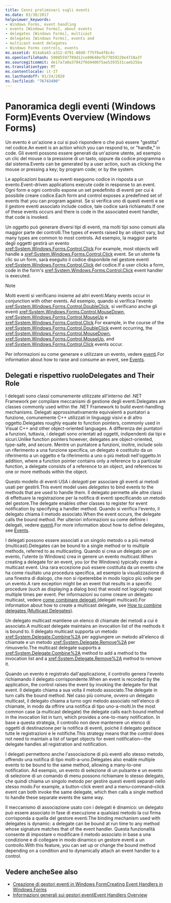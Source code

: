 ```yaml
---
title: Cenni preliminari sugli eventi
ms.date: 03/30/2017
helpviewer_keywords:
- Windows Forms, event handling
- events [Windows Forms], about events
- delegates [Windows Forms], multicast
- delegates [Windows Forms], events and
- multicast event delegates
- Windows Forms controls, events
ms.assetid: 814a6a43-a312-4791-88d8-f75f9a4f8c4c
ms.openlocfilehash: 59085597789d12ce80648efb77859228e4718a3f
ms.sourcegitcommit: de17a7a0a37042f0d4406f5ae5393531caeb25ba
ms.translationtype: MT
ms.contentlocale: it-IT
ms.lasthandoff: 01/24/2020
ms.locfileid: "76743490"
---
```

# <a name="events-overview-windows-forms"></a><span data-ttu-id="9ac59-102">Panoramica degli eventi (Windows Form)</span><span class="sxs-lookup"><span data-stu-id="9ac59-102">Events Overview (Windows Forms)</span></span>
<span data-ttu-id="9ac59-103">Un evento è un'azione a cui si può rispondere o che può essere "gestita" nel codice.</span><span class="sxs-lookup"><span data-stu-id="9ac59-103">An event is an action which you can respond to, or "handle," in code.</span></span> <span data-ttu-id="9ac59-104">Gli eventi possono essere generati da un'azione utente, ad esempio un clic del mouse o la pressione di un tasto, oppure da codice programma o dal sistema.</span><span class="sxs-lookup"><span data-stu-id="9ac59-104">Events can be generated by a user action, such as clicking the mouse or pressing a key; by program code; or by the system.</span></span>

 <span data-ttu-id="9ac59-105">Le applicazioni basate su eventi eseguono codice in risposta a un evento.</span><span class="sxs-lookup"><span data-stu-id="9ac59-105">Event-driven applications execute code in response to an event.</span></span> <span data-ttu-id="9ac59-106">Ogni form e ogni controllo espone un set predefinito di eventi per cui è possibile creare codice.</span><span class="sxs-lookup"><span data-stu-id="9ac59-106">Each form and control exposes a predefined set of events that you can program against.</span></span> <span data-ttu-id="9ac59-107">Se si verifica uno di questi eventi e se il gestore eventi associato include codice, tale codice sarà richiamato.</span><span class="sxs-lookup"><span data-stu-id="9ac59-107">If one of these events occurs and there is code in the associated event handler, that code is invoked.</span></span>

 <span data-ttu-id="9ac59-108">Un oggetto può generare diversi tipi di eventi, ma molti tipi sono comuni alla maggior parte dei controlli.</span><span class="sxs-lookup"><span data-stu-id="9ac59-108">The types of events raised by an object vary, but many types are common to most controls.</span></span> <span data-ttu-id="9ac59-109">Ad esempio, la maggior parte degli oggetti gestirà un evento <xref:System.Windows.Forms.Control.Click>.</span><span class="sxs-lookup"><span data-stu-id="9ac59-109">For example, most objects will handle a <xref:System.Windows.Forms.Control.Click> event.</span></span> <span data-ttu-id="9ac59-110">Se un utente fa clic su un form, sarà eseguito il codice disponibile nel gestore eventi <xref:System.Windows.Forms.Control.Click> del codice.</span><span class="sxs-lookup"><span data-stu-id="9ac59-110">If a user clicks a form, code in the form's <xref:System.Windows.Forms.Control.Click> event handler is executed.</span></span>

> [!NOTE]
> <span data-ttu-id="9ac59-111">Molti eventi si verificano insieme ad altri eventi.</span><span class="sxs-lookup"><span data-stu-id="9ac59-111">Many events occur in conjunction with other events.</span></span> <span data-ttu-id="9ac59-112">Ad esempio, quando si verifica l'evento <xref:System.Windows.Forms.Control.DoubleClick>, si verificano anche gli eventi <xref:System.Windows.Forms.Control.MouseDown>, <xref:System.Windows.Forms.Control.MouseUp> e <xref:System.Windows.Forms.Control.Click>.</span><span class="sxs-lookup"><span data-stu-id="9ac59-112">For example, in the course of the <xref:System.Windows.Forms.Control.DoubleClick> event occurring, the <xref:System.Windows.Forms.Control.MouseDown>, <xref:System.Windows.Forms.Control.MouseUp>, and <xref:System.Windows.Forms.Control.Click> events occur.</span></span>

 <span data-ttu-id="9ac59-113">Per informazioni su come generare e utilizzare un evento, vedere [eventi](../../standard/events/index.md).</span><span class="sxs-lookup"><span data-stu-id="9ac59-113">For information about how to raise and consume an event, see [Events](../../standard/events/index.md).</span></span>

## <a name="delegates-and-their-role"></a><span data-ttu-id="9ac59-114">Delegati e rispettivo ruolo</span><span class="sxs-lookup"><span data-stu-id="9ac59-114">Delegates and Their Role</span></span>
 <span data-ttu-id="9ac59-115">I delegati sono classi comunemente utilizzate all'interno del .NET Framework per compilare meccanismi di gestione degli eventi.</span><span class="sxs-lookup"><span data-stu-id="9ac59-115">Delegates are classes commonly used within the .NET Framework to build event-handling mechanisms.</span></span> <span data-ttu-id="9ac59-116">Delegati approssimativamente equivalenti a puntatori a funzione, comunemente C++ utilizzati in linguaggi visivi e di altro oggetto.</span><span class="sxs-lookup"><span data-stu-id="9ac59-116">Delegates roughly equate to function pointers, commonly used in Visual C++ and other object-oriented languages.</span></span> <span data-ttu-id="9ac59-117">A differenza dei puntatori a funzioni, tuttavia, i delegati sono orientati ad oggetti, indipendenti dai tipi e sicuri.</span><span class="sxs-lookup"><span data-stu-id="9ac59-117">Unlike function pointers however, delegates are object-oriented, type-safe, and secure.</span></span> <span data-ttu-id="9ac59-118">Mentre un puntatore a funzioni, inoltre, include solo un riferimento a una funzione specifica, un delegato è costituito da un riferimento a un oggetto e fa riferimento a uno o più metodi nell'oggetto.</span><span class="sxs-lookup"><span data-stu-id="9ac59-118">In addition, where a function pointer contains only a reference to a particular function, a delegate consists of a reference to an object, and references to one or more methods within the object.</span></span>

 <span data-ttu-id="9ac59-119">Questo modello di eventi USA i *delegati* per associare gli eventi ai metodi usati per gestirli.</span><span class="sxs-lookup"><span data-stu-id="9ac59-119">This event model uses *delegates* to bind events to the methods that are used to handle them.</span></span> <span data-ttu-id="9ac59-120">Il delegato permette alle altre classi di effettuare la registrazione per la notifica di eventi specificando un metodo del gestore.</span><span class="sxs-lookup"><span data-stu-id="9ac59-120">The delegate enables other classes to register for event notification by specifying a handler method.</span></span> <span data-ttu-id="9ac59-121">Quando si verifica l'evento, il delegato chiama il metodo associato.</span><span class="sxs-lookup"><span data-stu-id="9ac59-121">When the event occurs, the delegate calls the bound method.</span></span> <span data-ttu-id="9ac59-122">Per ulteriori informazioni su come definire i delegati, vedere [eventi](../../standard/events/index.md).</span><span class="sxs-lookup"><span data-stu-id="9ac59-122">For more information about how to define delegates, see [Events](../../standard/events/index.md).</span></span>

<span data-ttu-id="9ac59-123">I delegati possono essere associati a un singolo metodo o a più metodi (multicast).</span><span class="sxs-lookup"><span data-stu-id="9ac59-123">Delegates can be bound to a single method or to multiple methods, referred to as multicasting.</span></span> <span data-ttu-id="9ac59-124">Quando si crea un delegato per un evento, l'utente (o Windows) crea in genere un evento multicast.</span><span class="sxs-lookup"><span data-stu-id="9ac59-124">When creating a delegate for an event, you (or the Windows) typically create a multicast event.</span></span> <span data-ttu-id="9ac59-125">Una rara eccezione può essere costituita da un evento che ha come risultato una procedura specifica, ad esempio la visualizzazione di una finestra di dialogo, che non si ripeterebbe in modo logico più volte per un evento.</span><span class="sxs-lookup"><span data-stu-id="9ac59-125">A rare exception might be an event that results in a specific procedure (such as displaying a dialog box) that would not logically repeat multiple times per event.</span></span> <span data-ttu-id="9ac59-126">Per informazioni su come creare un delegato multicast, vedere [come combinare delegati (](../../csharp/programming-guide/delegates/how-to-combine-delegates-multicast-delegates.md)delegati multicast).</span><span class="sxs-lookup"><span data-stu-id="9ac59-126">For information about how to create a multicast delegate, see [How to combine delegates (Multicast Delegates)](../../csharp/programming-guide/delegates/how-to-combine-delegates-multicast-delegates.md).</span></span>

 <span data-ttu-id="9ac59-127">Un delegato multicast mantiene un elenco di chiamate dei metodi a cui è associato.</span><span class="sxs-lookup"><span data-stu-id="9ac59-127">A multicast delegate maintains an invocation list of the methods it is bound to.</span></span> <span data-ttu-id="9ac59-128">Il delegato multicast supporta un metodo <xref:System.Delegate.Combine%2A> per aggiungere un metodo all'elenco di chiamate e un metodo <xref:System.Delegate.Remove%2A> per rimuoverlo.</span><span class="sxs-lookup"><span data-stu-id="9ac59-128">The multicast delegate supports a <xref:System.Delegate.Combine%2A> method to add a method to the invocation list and a <xref:System.Delegate.Remove%2A> method to remove it.</span></span>

 <span data-ttu-id="9ac59-129">Quando un evento è registrato dall'applicazione, il controllo genera l'evento richiamando il delegato corrispondente.</span><span class="sxs-lookup"><span data-stu-id="9ac59-129">When an event is recorded by the application, the control raises the event by invoking the delegate for that event.</span></span> <span data-ttu-id="9ac59-130">Il delegato chiama a sua volta il metodo associato.</span><span class="sxs-lookup"><span data-stu-id="9ac59-130">The delegate in turn calls the bound method.</span></span> <span data-ttu-id="9ac59-131">Nel caso più comune, ovvero un delegato multicast, il delegato chiama a turno ogni metodo associato nell'elenco di chiamate, in modo da offrire una notifica di tipo uno-a-molti.</span><span class="sxs-lookup"><span data-stu-id="9ac59-131">In the most common case (a multicast delegate) the delegate calls each bound method in the invocation list in turn, which provides a one-to-many notification.</span></span> <span data-ttu-id="9ac59-132">In base a questa strategia, il controllo non deve mantenere un elenco di oggetti di destinazione per la notifica di eventi, poiché il delegato gestisce tutte le registrazioni e le notifiche.</span><span class="sxs-lookup"><span data-stu-id="9ac59-132">This strategy means that the control does not need to maintain a list of target objects for event notification—the delegate handles all registration and notification.</span></span>

 <span data-ttu-id="9ac59-133">I delegati permettono anche l'associazione di più eventi allo stesso metodo, offrendo una notifica di tipo molti-a-uno.</span><span class="sxs-lookup"><span data-stu-id="9ac59-133">Delegates also enable multiple events to be bound to the same method, allowing a many-to-one notification.</span></span> <span data-ttu-id="9ac59-134">Ad esempio, un evento di selezione di un pulsante e un evento di selezione di un comando di menu possono richiamare lo stesso delegato, che quindi chiama un singolo metodo per gestire questi eventi separati nello stesso modo.</span><span class="sxs-lookup"><span data-stu-id="9ac59-134">For example, a button-click event and a menu-command–click event can both invoke the same delegate, which then calls a single method to handle these separate events the same way.</span></span>

 <span data-ttu-id="9ac59-135">Il meccanismo di associazione usato con i delegati è dinamico: un delegato può essere associato in fase di esecuzione a qualsiasi metodo la cui firma corrisponda a quella del gestore eventi.</span><span class="sxs-lookup"><span data-stu-id="9ac59-135">The binding mechanism used with delegates is dynamic: a delegate can be bound at run time to any method whose signature matches that of the event handler.</span></span> <span data-ttu-id="9ac59-136">Questa funzionalità consente di impostare o modificare il metodo associato in base a una condizione e di collegare in modo dinamico un gestore eventi a un controllo.</span><span class="sxs-lookup"><span data-stu-id="9ac59-136">With this feature, you can set up or change the bound method depending on a condition and to dynamically attach an event handler to a control.</span></span>

## <a name="see-also"></a><span data-ttu-id="9ac59-137">Vedere anche</span><span class="sxs-lookup"><span data-stu-id="9ac59-137">See also</span></span>

- [<span data-ttu-id="9ac59-138">Creazione di gestori eventi in Windows Form</span><span class="sxs-lookup"><span data-stu-id="9ac59-138">Creating Event Handlers in Windows Forms</span></span>](creating-event-handlers-in-windows-forms.md)
- [<span data-ttu-id="9ac59-139">Informazioni generali sui gestori eventi</span><span class="sxs-lookup"><span data-stu-id="9ac59-139">Event Handlers Overview</span></span>](event-handlers-overview-windows-forms.md)
